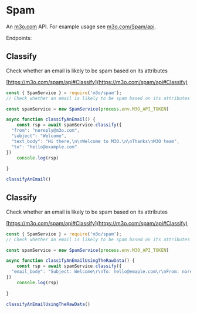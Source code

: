 # Spam

An [m3o.com](https://m3o.com) API. For example usage see [m3o.com/Spam/api](https://m3o.com/Spam/api).

Endpoints:

## Classify

Check whether an email is likely to be spam based on its attributes


[https://m3o.com/spam/api#Classify](https://m3o.com/spam/api#Classify)

```js
const { SpamService } = require('m3o/spam');
// Check whether an email is likely to be spam based on its attributes

const spamService = new SpamService(process.env.M3O_API_TOKEN)

async function classifyAnEmail() {
	const rsp = await spamService.classify({
  "from": "noreply@m3o.com",
  "subject": "Welcome",
  "text_body": "Hi there,\n\nWelcome to M3O.\n\nThanks\nM3O team",
  "to": "hello@example.com"
})
	console.log(rsp)
	
}

classifyAnEmail()
```
## Classify

Check whether an email is likely to be spam based on its attributes


[https://m3o.com/spam/api#Classify](https://m3o.com/spam/api#Classify)

```js
const { SpamService } = require('m3o/spam');
// Check whether an email is likely to be spam based on its attributes

const spamService = new SpamService(process.env.M3O_API_TOKEN)

async function classifyAnEmailUsingTheRawData() {
	const rsp = await spamService.classify({
  "email_body": "Subject: Welcome\r\nTo: hello@emaple.com\r\nFrom: noreply@m3o.com\r\n\r\nHi there,\n\nWelcome to M3O.\n\nThanks\nM3O team"
})
	console.log(rsp)
	
}

classifyAnEmailUsingTheRawData()
```
